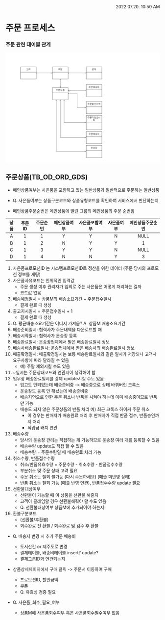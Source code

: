 <div style="text-align: right"> 2022.07.20. 10:50 AM </div>

# 주문 프로세스

### 주문 관련 테이블 관계
![image](../../source/imgs/erd.png)

## 주문상품(TB_OD_ORD_GDS)

* 메인상품여부는 사은품을 포함하고 있는 일반상품과 일반적으로 주문하는 일반상품
* Q. 사은품여부는 상품구분코드와 상품유형코드를 확인하여 서비스에서 판단하는지

* 메인상품주문순번은 메인상품에 딸린 그룹의 메인상품의 주문 순번임

|상품|주문ID|주문순번|메인상품여부|사은품포함여부|사은품여부|메인상품주문순번|
|:---:|:---:|:---:|:---:|:---:|:---:|:---:|
|A|1|1|Y|Y|N|NULL|
|B|1|2|N|Y|Y|1|
|C|1|3|Y|Y|N|NULL|
|D|1|4|N|N|Y|3|

1. 사은품프로모션ID 는 시스템프로모션ID로 정산을 위한 데이터 (주문 당시의 프로모션 정보를 세팅)
2. 사은품사유코드는 인위적인 입력값
    - 주문 생성 이후 관리자가 임의로 주는 사은품은 어떻게 처리하는 걸까
    - 코드값 없음
3. 배송예정일시 = 상품M의 배송소요기간 + 주문접수일시
    - 결제 완료 때 생성
4. 출고지시일시 = 주문접수일시 + 1
    - 결제 완료 때 생성
5. Q. 평균배송소요기간은 어디서 가져옴? A. 상품M 배송소요기간
6. 배송준비일시: 협력사가 주문내역을 다운로드할 때
7. 배송시작일시: 협력사가 운송장 등록
8. 배송완료일시: 운송장업체에서 받은 배송완료일시 정보
9. 배송사배송완료일시: 운송업체에서 받은 배송사의 배송완료일시 정보
10. 매출확정일시: 매출확정일시는 보통 배송완료일시와 같은 일시가 저장되나 고객사요구사항에 따라 달라질 수 있음
    - 예) 주말 제외시킬 수도 있음
11. ~일시는 주문상태코드와 연관지어 생각해야 함
12. 업무상 배송완료일시를 강제 update시킬 수도 있음
    - 입고도 안되었는데 배송준비중 -> 배송중으로 상태 바꿔버린 크록스
    - 운송장도 등록 안 해놨는데 배송준비중
    - 배송지연으로 인한 주문 취소나 반품을 시켜야 하는데 이미 배송중이므로 반품만 가능
    - 배송도 되지 않은 주문상품의 반품 처리 예) 최근 크록스 하이커 주문 취소
        - 이 경우는 판매자가 배송완료 처리 후 판매자가 직접 반품 접수, 반품승인까지 처리
        - 적립금 배치 연관
13. 배송수량
    - 당사의 운송장 관리는 직접하는 게 가능하므로 운송장 여러 개를 등록할 수 있음
    - 배송수량 update도 직접 할 수 있음
    - 배송수량 = 주문수량일 때 배송완료 처리 가능
14. 취소수량, 반품접수수량
    - 취소/반품유효수량 = 주문수량 - 취소수량 - 반품접수수량
    - 부분취소 및 주문 상태 고려 필요
    - 주문 취소는 철회 불가능 (다시 주문하세요) (매출 미반영 상태)
    - 반품 취소는 철회 가능 (매출 반영 연관), 반품접수수량 update 필요
15. 선환불대상여부
    - 선환불이 가능할 때 이 상품을 선환불 해줄지
    - 고객이 클레임할 경우 선환불해줘야 할 수도 있음
    - Q. 선환불대상여부 상품M에 추가되어야 하는지
16. 환불구분코드
    - (선환불/후환불)
    - 회수완료 전 환불 / 회수완료 및 검수 후 환불


* Q. 배송지 변경 시 추가 주문 배송비
    - 도서산간 or 제주도로 변경
    - 결제테이블, 배송비테이블 insert? update?
    - 결제그룹ID와 연관되는지
* 상품상세페이지에서 구매 클릭 -> 주문서 이동하여 구매
    - 프로모션ID, 할인금액
    - 쿠폰
    - Q. 유효성 검증 필요

* Q. 사은품_회수_필요_여부
    - 상품M에 사은품회수여부 혹은 사은품회수필수여부 없음